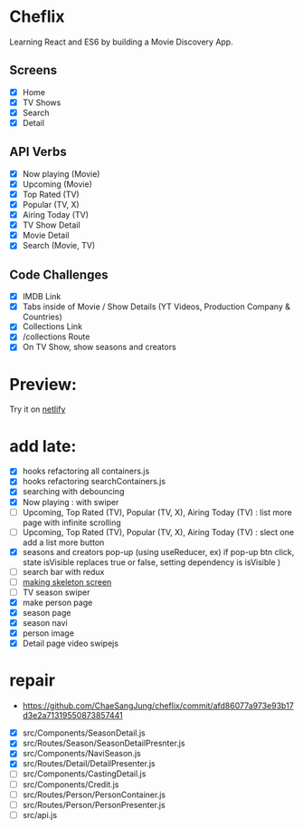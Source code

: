 # Cheflix

Learning React and ES6 by building a Movie Discovery App.

## Screens

- [x] Home
- [x] TV Shows
- [x] Search
- [x] Detail

## API Verbs

- [x] Now playing (Movie)
- [x] Upcoming (Movie)
- [x] Top Rated (TV)
- [x] Popular (TV, X)
- [x] Airing Today (TV)
- [x] TV Show Detail
- [x] Movie Detail
- [x] Search (Movie, TV)

## Code Challenges

- [x] IMDB Link
- [x] Tabs inside of Movie / Show Details (YT Videos, Production Company & Countries)
- [x] Collections Link
- [x] /collections Route
- [x] On TV Show, show seasons and creators

# Preview:

Try it on [netlify](https://clever-boyd-7aff23.netlify.app/#/)

# add late:
- [X] hooks refactoring all containers.js
- [X] hooks refactoring searchContainers.js
- [X] searching with debouncing
- [X] Now playing : with swiper
- [ ] Upcoming, Top Rated (TV), Popular (TV, X), Airing Today (TV) : list more page with infinite scrolling
- [ ] Upcoming, Top Rated (TV), Popular (TV, X), Airing Today (TV) : slect one add a list more button
- [X] seasons and creators pop-up (using useReducer, ex) if pop-up btn click, state isVisible replaces true or false, setting dependency is isVisible )
- [ ] search bar with redux
- [ ] [making skeleton screen](https://unordinarydays.tistory.com/184)
- [ ] TV season swiper
- [X] make person page
- [X] season page
- [X] season navi
- [X] person image
- [X] Detail page video swipejs

# repair
- https://github.com/ChaeSangJung/cheflix/commit/afd86077a973e93b17d3e2a71319550873857441
- [X] src/Components/SeasonDetail.js
- [X] src/Routes/Season/SeasonDetailPresnter.js
- [X] src/Components/NaviSeason.js 
- [X] src/Routes/Detail/DetailPresenter.js
- [ ] src/Components/CastingDetail.js
- [ ] src/Components/Credit.js 
- [ ] src/Routes/Person/PersonContainer.js
- [ ] src/Routes/Person/PersonPresenter.js
- [ ] src/api.js
